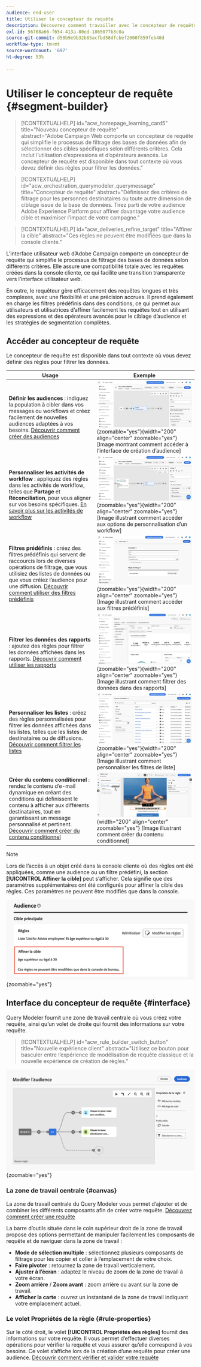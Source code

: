 ```yaml
---
audience: end-user
title: Utiliser le concepteur de requête
description: Découvrez comment travailler avec le concepteur de requête d’Adobe Campaign Web.
exl-id: 56708a66-f654-413a-80ed-1865077b3c0a
source-git-commit: d58b9e9b32b85acfbd58dfcbef2000f859feb40d
workflow-type: tm+mt
source-wordcount: '697'
ht-degree: 53%

---
```


# Utiliser le concepteur de requête {#segment-builder}

>[!CONTEXTUALHELP]
>id="acw_homepage_learning_card5"
>title="Nouveau concepteur de requête"
>abstract="Adobe Campaign Web comporte un concepteur de requête qui simplifie le processus de filtrage des bases de données afin de sélectionner des cibles spécifiques selon différents critères. Cela inclut l’utilisation d’expressions et d’opérateurs avancés. Le concepteur de requête est disponible dans tout contexte où vous devez définir des règles pour filtrer les données."

>[!CONTEXTUALHELP]
>id="acw_orchestration_querymodeler_querymessage"
>title="Concepteur de requête"
>abstract="Définissez des critères de filtrage pour les personnes destinataires ou toute autre dimension de ciblage issue de la base de données. Tirez parti de votre audience Adobe Experience Platform pour affiner davantage votre audience cible et maximiser l’impact de votre campagne."

>[!CONTEXTUALHELP]
>id="acw_deliveries_refine_target"
>title="Affiner la cible"
>abstract="Ces règles ne peuvent être modifiées que dans la console cliente."

L’interface utilisateur web d’Adobe Campaign comporte un concepteur de requête qui simplifie le processus de filtrage des bases de données selon différents critères. Elle assure une compatibilité totale avec les requêtes créées dans la console cliente, ce qui facilite une transition transparente vers l’interface utilisateur web.

En outre, le requêteur gère efficacement des requêtes longues et très complexes, avec une flexibilité et une précision accrues. Il prend également en charge les filtres prédéfinis dans des conditions, ce qui permet aux utilisateurs et utilisatrices d’affiner facilement les requêtes tout en utilisant des expressions et des opérateurs avancés pour le ciblage d’audience et les stratégies de segmentation complètes.

## Accéder au concepteur de requête

Le concepteur de requête est disponible dans tout contexte où vous devez définir des règles pour filtrer les données.

| Usage | Exemple |
|  ---  |  ---  |
| **Définir les audiences** : indiquez la population à cibler dans vos messages ou workflows et créez facilement de nouvelles audiences adaptées à vos besoins. [Découvrir comment créer des audiences](../audience/one-time-audience.md) | ![](assets/access-audience.png){zoomable="yes"}{width="200" align="center" zoomable="yes"} [Image montrant comment accéder à l’interface de création d’audience] |
| **Personnaliser les activités de workflow** : appliquez des règles dans les activités de workflow, telles que **Partage** et **Réconciliation**, pour vous aligner sur vos besoins spécifiques. [En savoir plus sur les activités de workflow](../workflows/activities/about-activities.md) | ![](assets/access-workflow.png){zoomable="yes"}{width="200" align="center" zoomable="yes"} [Image illustrant comment accéder aux options de personnalisation d’un workflow] |
| **Filtres prédéfinis** : créez des filtres prédéfinis qui servent de raccourcis lors de diverses opérations de filtrage, que vous utilisiez des listes de données ou que vous créiez l’audience pour une diffusion. [Découvrir comment utiliser des filtres prédéfinis](../get-started/predefined-filters.md) | ![](assets/access-predefined-filter.png){zoomable="yes"}{width="200" align="center" zoomable="yes"} [Image illustrant comment accéder aux filtres prédéfinis] |
| **Filtrer les données des rapports** : ajoutez des règles pour filtrer les données affichées dans les rapports. [Découvrir comment utiliser les rapports](../reporting/gs-reports.md) | ![](assets/access-reports.png){zoomable="yes"}{width="200" align="center" zoomable="yes"} [Image illustrant comment filtrer des données dans des rapports] |
| **Personnaliser les listes** : créez des règles personnalisées pour filtrer les données affichées dans les listes, telles que les listes de destinataires ou de diffusions. [Découvrir comment filtrer les listes](../get-started/list-filters.md#list-built-in-filters) | ![](assets/access-lists.png){zoomable="yes"}{width="200" align="center" zoomable="yes"} [Image illustrant comment personnaliser les filtres de liste] |
| **Créer du contenu conditionnel** : rendez le contenu d’e-mail dynamique en créant des conditions qui définissent le contenu à afficher aux différents destinataires, tout en garantissant un message personnalisé et pertinent. [Découvrir comment créer du contenu conditionnel](../personalization/conditions.md) | ![](assets/conditional-content.png){width="200" align="center" zoomable="yes"} [Image illustrant comment créer du contenu conditionnel] |

>[!NOTE]
>
>Lors de l’accès à un objet créé dans la console cliente où des règles ont été appliquées, comme une audience ou un filtre prédéfini, la section **[!UICONTROL Affiner la cible]** peut s’afficher. Cela signifie que des paramètres supplémentaires ont été configurés pour affiner la cible des règles. Ces paramètres ne peuvent être modifiés que dans la console.
>
>![Image illustrant un avertissement sur l’affinement des cibles](assets/target-warning.png){zoomable="yes"}

## Interface du concepteur de requête {#interface}

Query Modeler fournit une zone de travail centrale où vous créez votre requête, ainsi qu’un volet de droite qui fournit des informations sur votre requête.

>[!CONTEXTUALHELP]
>id="acw_rule_builder_switch_button"
>title="Nouvelle expérience client"
>abstract="Utilisez ce bouton pour basculer entre l’expérience de modélisation de requête classique et la nouvelle expérience de création de règles."

![Image illustrant l’interface de query modeler](assets/query-interface.png){zoomable="yes"}

### La zone de travail centrale {#canvas}

La zone de travail centrale du Query Modeler vous permet d’ajouter et de combiner les différents composants afin de créer votre requête. [Découvrez comment créer une requête](build-query.md)

La barre d’outils située dans le coin supérieur droit de la zone de travail propose des options permettant de manipuler facilement les composants de requête et de naviguer dans la zone de travail :

* **Mode de sélection multiple** : sélectionnez plusieurs composants de filtrage pour les copier et coller à l’emplacement de votre choix.
* **Faire pivoter** : retournez la zone de travail verticalement.
* **Ajuster à l’écran** : adaptez le niveau de zoom de la zone de travail à votre écran.
* **Zoom arrière** / **Zoom avant** : zoom arrière ou avant sur la zone de travail.
* **Afficher la carte** : ouvrez un instantané de la zone de travail indiquant votre emplacement actuel.

### Le volet Propriétés de la règle {#rule-properties}

Sur le côté droit, le volet **[!UICONTROL Propriétés des règles]** fournit des informations sur votre requête. Il vous permet d’effectuer diverses opérations pour vérifier la requête et vous assurer qu’elle correspond à vos besoins. Ce volet s’affiche lors de la création d’une requête pour créer une audience. [Découvrir comment vérifier et valider votre requête](build-query.md#check-and-validate-your-query)